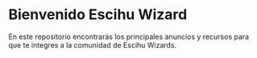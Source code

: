 # Bienvenido Escihu Wizard


En este repositorio encontrarás los principales anuncios y recursos para que te integres a la comunidad de Escihu Wizards.





